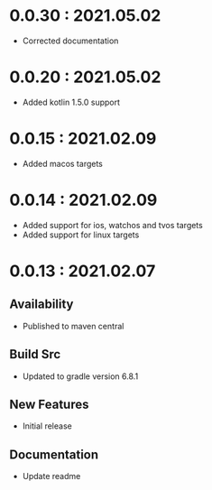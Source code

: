 # 0.0.30 : 2021.05.02

- Corrected documentation

# 0.0.20 : 2021.05.02

- Added kotlin 1.5.0 support

# 0.0.15 : 2021.02.09

- Added macos targets

# 0.0.14 : 2021.02.09

- Added support for ios, watchos and tvos targets
- Added support for linux targets

# 0.0.13 : 2021.02.07

## Availability

- Published to maven central

## Build Src

- Updated to gradle version 6.8.1

## New Features

- Initial release

## Documentation

- Update readme